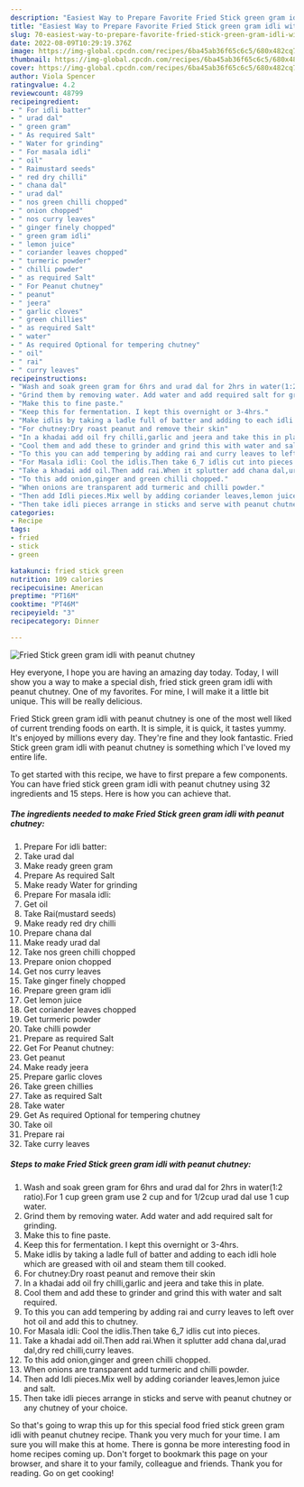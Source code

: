 ```yaml
---
description: "Easiest Way to Prepare Favorite Fried Stick green gram idli with peanut chutney"
title: "Easiest Way to Prepare Favorite Fried Stick green gram idli with peanut chutney"
slug: 70-easiest-way-to-prepare-favorite-fried-stick-green-gram-idli-with-peanut-chutney
date: 2022-08-09T10:29:19.376Z
image: https://img-global.cpcdn.com/recipes/6ba45ab36f65c6c5/680x482cq70/fried-stick-green-gram-idli-with-peanut-chutney-recipe-main-photo.jpg
thumbnail: https://img-global.cpcdn.com/recipes/6ba45ab36f65c6c5/680x482cq70/fried-stick-green-gram-idli-with-peanut-chutney-recipe-main-photo.jpg
cover: https://img-global.cpcdn.com/recipes/6ba45ab36f65c6c5/680x482cq70/fried-stick-green-gram-idli-with-peanut-chutney-recipe-main-photo.jpg
author: Viola Spencer
ratingvalue: 4.2
reviewcount: 48799
recipeingredient:
- " For idli batter"
- " urad dal"
- " green gram"
- " As required Salt"
- " Water for grinding"
- " For masala idli"
- " oil"
- " Raimustard seeds"
- " red dry chilli"
- " chana dal"
- " urad dal"
- " nos green chilli chopped"
- " onion chopped"
- " nos curry leaves"
- " ginger finely chopped"
- " green gram idli"
- " lemon juice"
- " coriander leaves chopped"
- " turmeric powder"
- " chilli powder"
- " as required Salt"
- " For Peanut chutney"
- " peanut"
- " jeera"
- " garlic cloves"
- " green chillies"
- " as required Salt"
- " water"
- " As required Optional for tempering chutney"
- " oil"
- " rai"
- " curry leaves"
recipeinstructions:
- "Wash and soak green gram for 6hrs and urad dal for 2hrs in water(1:2 ratio).For 1 cup green gram use 2 cup and for 1/2cup urad dal use 1 cup water."
- "Grind them by removing water. Add water and add required salt for grinding."
- "Make this to fine paste."
- "Keep this for fermentation. I kept this overnight or 3-4hrs."
- "Make idlis by taking a ladle full of batter and adding to each idli hole which are greased with oil and steam them till cooked."
- "For chutney:Dry roast peanut and remove their skin"
- "In a khadai add oil fry chilli,garlic and jeera and take this in plate."
- "Cool them and add these to grinder and grind this with water and salt required."
- "To this you can add tempering by adding rai and curry leaves to left over hot oil and add this to chutney."
- "For Masala idli: Cool the idlis.Then take 6_7 idlis cut into pieces."
- "Take a khadai add oil.Then add rai.When it splutter add chana dal,urad dal,dry red chilli,curry leaves."
- "To this add onion,ginger and green chilli chopped."
- "When onions are transparent add turmeric and chilli powder."
- "Then add Idli pieces.Mix well by adding coriander leaves,lemon juice and salt."
- "Then take idli pieces arrange in sticks and serve with peanut chutney or any chutney of your choice."
categories:
- Recipe
tags:
- fried
- stick
- green

katakunci: fried stick green 
nutrition: 109 calories
recipecuisine: American
preptime: "PT16M"
cooktime: "PT46M"
recipeyield: "3"
recipecategory: Dinner

---
```



![Fried Stick green gram idli with peanut chutney](https://img-global.cpcdn.com/recipes/6ba45ab36f65c6c5/680x482cq70/fried-stick-green-gram-idli-with-peanut-chutney-recipe-main-photo.jpg)

Hey everyone, I hope you are having an amazing day today. Today, I will show you a way to make a special dish, fried stick green gram idli with peanut chutney. One of my favorites. For mine, I will make it a little bit unique. This will be really delicious.

Fried Stick green gram idli with peanut chutney is one of the most well liked of current trending foods on earth. It is simple, it is quick, it tastes yummy. It's enjoyed by millions every day. They're fine and they look fantastic. Fried Stick green gram idli with peanut chutney is something which I've loved my entire life.




To get started with this recipe, we have to first prepare a few components. You can have fried stick green gram idli with peanut chutney using 32 ingredients and 15 steps. Here is how you can achieve that.

<!--inarticleads1-->

##### The ingredients needed to make Fried Stick green gram idli with peanut chutney:

1. Prepare  For idli batter:
1. Take  urad dal
1. Make ready  green gram
1. Prepare  As required Salt
1. Make ready  Water for grinding
1. Prepare  For masala idli:
1. Get  oil
1. Take  Rai(mustard seeds)
1. Make ready  red dry chilli
1. Prepare  chana dal
1. Make ready  urad dal
1. Take  nos green chilli chopped
1. Prepare  onion chopped
1. Get  nos curry leaves
1. Take  ginger finely chopped
1. Prepare  green gram idli
1. Get  lemon juice
1. Get  coriander leaves chopped
1. Get  turmeric powder
1. Take  chilli powder
1. Prepare  as required Salt
1. Get  For Peanut chutney:
1. Get  peanut
1. Make ready  jeera
1. Prepare  garlic cloves
1. Take  green chillies
1. Take  as required Salt
1. Take  water
1. Get  As required Optional for tempering chutney
1. Take  oil
1. Prepare  rai
1. Take  curry leaves




<!--inarticleads2-->

##### Steps to make Fried Stick green gram idli with peanut chutney:

1. Wash and soak green gram for 6hrs and urad dal for 2hrs in water(1:2 ratio).For 1 cup green gram use 2 cup and for 1/2cup urad dal use 1 cup water.
1. Grind them by removing water. Add water and add required salt for grinding.
1. Make this to fine paste.
1. Keep this for fermentation. I kept this overnight or 3-4hrs.
1. Make idlis by taking a ladle full of batter and adding to each idli hole which are greased with oil and steam them till cooked.
1. For chutney:Dry roast peanut and remove their skin
1. In a khadai add oil fry chilli,garlic and jeera and take this in plate.
1. Cool them and add these to grinder and grind this with water and salt required.
1. To this you can add tempering by adding rai and curry leaves to left over hot oil and add this to chutney.
1. For Masala idli: Cool the idlis.Then take 6_7 idlis cut into pieces.
1. Take a khadai add oil.Then add rai.When it splutter add chana dal,urad dal,dry red chilli,curry leaves.
1. To this add onion,ginger and green chilli chopped.
1. When onions are transparent add turmeric and chilli powder.
1. Then add Idli pieces.Mix well by adding coriander leaves,lemon juice and salt.
1. Then take idli pieces arrange in sticks and serve with peanut chutney or any chutney of your choice.




So that's going to wrap this up for this special food fried stick green gram idli with peanut chutney recipe. Thank you very much for your time. I am sure you will make this at home. There is gonna be more interesting food in home recipes coming up. Don't forget to bookmark this page on your browser, and share it to your family, colleague and friends. Thank you for reading. Go on get cooking!
